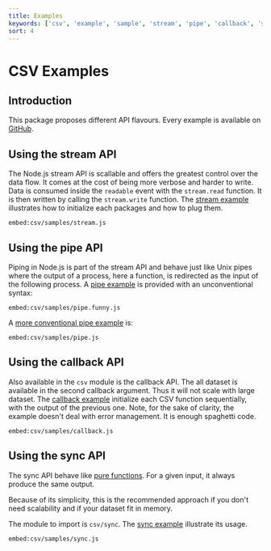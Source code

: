 ```yaml
---
title: Examples
keywords: ['csv', 'example', 'sample', 'stream', 'pipe', 'callback', 'sync', 'async']
sort: 4
---
```


# CSV Examples

## Introduction

This package proposes different API flavours. Every example is available on [GitHub](https://github.com/adaltas/node-csv/tree/master/samples).

## Using the stream API

The Node.js stream API is scallable and offers the greatest control over the data flow. It comes at the cost of being more verbose and harder to write. Data is consumed inside the `readable` event with the `stream.read` function. It is then written by calling the `stream.write` function. The [stream example](https://github.com/adaltas/node-csv/blob/master/packages/csv/samples/stream.js) illustrates how to initialize each packages and how to plug them.

`embed:csv/samples/stream.js`

## Using the pipe API

Piping in Node.js is part of the stream API and behave just like Unix pipes where the output of a process, here a function, is redirected as the input of the following process. A [pipe example](https://github.com/adaltas/node-csv/blob/master/packages/csv/samples/pipe.funny.js) is provided with an unconventional syntax:

`embed:csv/samples/pipe.funny.js`

A [more conventional pipe example](https://github.com/adaltas/node-csv/blob/master/packages/csv/samples/pipe.js) is:

`embed:csv/samples/pipe.js`

## Using the callback API

Also available in the `csv` module is the callback API. The all dataset is available in the second callback argument. Thus it will not scale with large dataset. The [callback example](https://github.com/adaltas/node-csv/blob/master/packages/csv/samples/callback.js) initialize each CSV function sequentially, with the output of the previous one. Note, for the sake of clarity, the example doesn't deal with error management. It is enough spaghetti code.

`embed:csv/samples/callback.js`

## Using the sync API

The sync API behave like [pure functions](https://en.wikipedia.org/wiki/Pure_function). For a given input, it always produce the same output.

Because of its simplicity, this is the recommended approach if you don't need scalability and if your dataset fit in memory. 

The module to import is `csv/sync`. The [sync example](https://github.com/adaltas/node-csv/blob/master/packages/csv/samples/sync.js) illustrate its usage.

```embed:csv/samples/sync.js```
